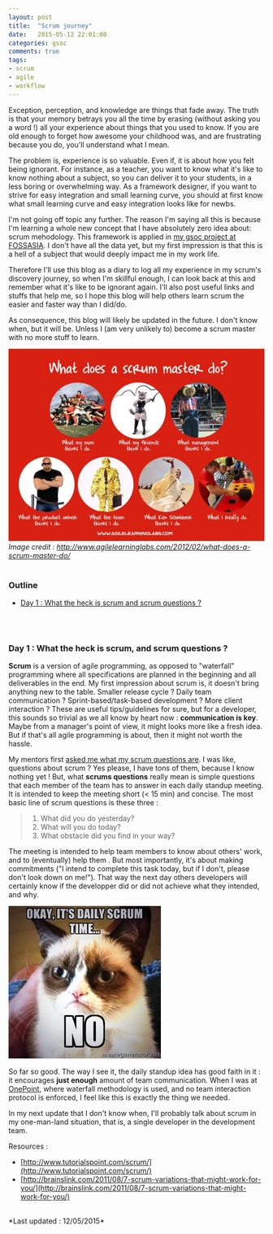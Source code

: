 ```yaml
---
layout: post
title:  "Scrum journey"
date:   2015-05-12 22:01:00
categories: gsoc
comments: true
tags: 
- scrum
- agile
- workflow
---
```


Exception, perception, and knowledge are things that fade away. The truth is that your memory betrays you all the time by erasing (without asking you a word !) all your experience about things that you used to know. If you are old enough to forget how awesome your childhood was, and are frustrating because you do, you'll understand what I mean.

The problem is, experience is so valuable. Even if, it is about how you felt being ignorant. For instance, as a teacher, you want to know what it's like to know nothing about a subject, so you can deliver it to your students, in a less boring or overwhelming way. As a framework designer, if you want to strive for easy integration and small learning curve, you should at first know what small learning curve and easy integration looks like for newbs.

I'm not going off topic any further. The reason I'm saying all this is because I'm learning a whole new concept that I have absolutely zero idea about: scrum mehodology. This framework is applied in [my gsoc project at FOSSASIA](/gsoc/2015/05/03/gsoc-the-beginning.html). I don't have all the data yet, but my first impression is that this is a hell of a subject that would deeply impact me in my work life.

Therefore I'll use this blog as a diary to log all my experience in my scrum's discovery journey, so when I'm skillful enough, I can look back at this and remember what it's like to be ignorant again. I'll also post useful links and stuffs that help me, so I hope this blog will help others learn scrum the easier and faster way than I did/do.

As consequence, this blog will likely be updated in the future. I don't know when, but it will be. Unless I (am very unlikely to) become a scrum master with no more stuff to learn.

![Image broken](/images/what-does-a-scrum-master-do.jpg "Life of a scrum master")
<br/>
*Image credit : http://www.agilelearninglabs.com/2012/02/what-does-a-scrum-master-do/*
<br/>
<br/>

### Outline
* [Day 1 : What the heck is scrum and scrum questions ?](#day-1--what-the-heck-is-scrum-and-scrum-questions-)
<br/>
<br/>

### Day 1 : What the heck is scrum, and scrum questions ?

**Scrum** is a version of agile programming, as opposed to "waterfall" programming where all specifications are planned in the beginning and all deliverables in the end. My first impression about scrum is, it doesn't bring anything new to the table. Smaller release cycle ? Daily team communication ? Sprint-based/task-based development ? More client interaction ? These are useful tips/guidelines for sure, but for a developer, this sounds so trivial as we all know by heart now : **communication is key**. Maybe from a manager's point of view, it might looks more like a fresh idea. But if that's all agile programming is about, then it might not worth the hassle.

My mentors first [asked me what my scrum questions are](https://github.com/fossasia/api.fossasia.net/issues/7). I was like, questions about scrum ? Yes please, I have tons of them, because I know nothing yet ! But, what **scrums questions** really mean is simple questions that each member of the team has to answer in each daily standup meeting. It is intended to keep the meeting short (< 15 min) and concise. 
The most basic line of scrum questions is these three : 


> 1. What did you do yesterday?
> 2. What will you do today?
> 3. What obstacle did you find in your way?

The meeting is intended to help team members to know about others' work, and to (eventually) help them . But most importantly, it's about making commitments ("I intend to complete this task today, but if I don't, please don't look down on me!"). That way the next day others developers will certainly know if the developper did or did not achieve what they intended, and why. 

![Image broken](/images/scrum-daily-grumpy-cat-meow.jpg "Scrum time or grumpy time ? ")

So far so good. The way I see it, the daily standup idea has good faith in it : it encourages **just enough** amount of team communication. When I was at [OnePoint](http://www.groupeonepoint.com/), where waterfall methodology is used, and no team interaction protocol is enforced, I feel like this is exactly the thing we needed.

In my next update that I don't know when, I'll probably talk about scrum in my one-man-land situation, that is, a single developer in the development team.

Resources :

+ [http://www.tutorialspoint.com/scrum/](http://www.tutorialspoint.com/scrum/)
+ [http://brainslink.com/2011/08/7-scrum-variations-that-might-work-for-you/](http://brainslink.com/2011/08/7-scrum-variations-that-might-work-for-you/)

<br/>
*Last updated : 12/05/2015*
